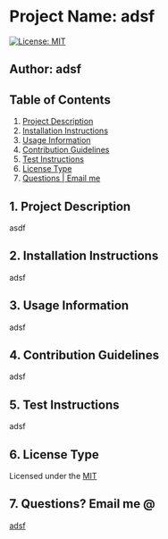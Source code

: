 # Project Name: adsf


[![License: MIT](https://img.shields.io/badge/License-MIT-yellow.svg)](https://opensource.org/licenses/MIT)

## Author: adsf

## Table of Contents
<!--ts-->
1. [ Project Description ](#desc)
2. [ Installation Instructions ](#inst)
3. [ Usage Information ](#use)
4. [ Contribution Guidelines ](#guide)
5. [ Test Instructions ](#test)
6. [ License Type ](#l-type)
7. [ Questions | Email me ](#email)


<!--te-->
<a name="desc"></a>
## 1. Project Description

asdf
<a name="inst"></a>
## 2. Installation Instructions

 adsf

<a name="use"></a>
## 3. Usage Information

 adsf

<a name="guide"></a>
## 4. Contribution Guidelines

 adsf

<a name="test"></a>
## 5. Test Instructions

 adsf

<a name="l-type"></a>
## 6. License Type

 Licensed under the [MIT](license/mit.txt)

<a name="email"></a>
## 7. Questions? Email me @

[adsf](mailto:adsf)
